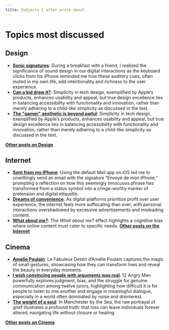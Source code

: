 ```yaml
---
title: Subjects I often write about
---
```

# Topics most discussed

## Design
- **[Sonic signatures](asonicsignature)**: During a breakfast with a friend, I realized the significance of sound design in our digital interactions as the keyboard clicks from his iPhone reminded me how these auditory cues, often muted in my own life, add intentionality and richness to the user experience.
- **[Can a kid draw it?](canakiddrawit)**: Simplicity in tech design, exemplified by Apple’s products, enhances usability and appeal, but true design excellence lies in balancing accessibility with functionality and innovation, rather than merely adhering to a child-like simplicity as discussed in the text.
- **[The "gamer" aesthetic is beyond awful](gamer)**: Simplicity in tech design, exemplified by Apple’s products, enhances usability and appeal, but true design excellence lies in balancing accessibility with functionality and innovation, rather than merely adhering to a child-like simplicity as discussed in the text.

**[Other posts on Design](tags/design)**

## Internet
- **[Sent from my iPhone](sentmyfromiphone)**: Using the default Mail app on iOS led me to unwittingly send an email with the signature “Envoyé de mon iPhone,” prompting a reflection on how this seemingly innocuous phrase has transformed from a status symbol into a cringe-worthy marker of pretension and digital etiquette.
- **[Dreams of convenience](dreamsofconvenience)**: As digital platforms prioritize profit over user experience, the internet feels more suffocating than ever, with personal interactions overshadowed by excessive advertisements and misleading content.
- **[What about me?](whataboutme)**: The <i>What about me?</i> effect highlights a cognitive bias where online content must cater to specific needs.
**[Other posts on the Internet](tags/internet)**

## Cinema
- **[Amelie Poulain](amelie)**: Le Fabuleux Destin d’Amélie Poulain captures the magic of small gestures, showcasing how they can transform lives and reveal the beauty in everyday moments.
- **[I wish convincing people with arguments was real](arguments)**: 12 Angry Men powerfully explores judgment, bias, and the struggle for genuine communication among twelve jurors, highlighting how difficult it is for people to listen to one another and engage in meaningful dialogue, especially in a world often dominated by noise and disinterest.
- **[The weight of a soul](manchester)**: In Manchester by the Sea, the raw portrayal of grief illustrates a profound truth: that loss can leave individuals forever altered, navigating life without closure or healing.

**[Other posts on Cinema](tags/cinema)**

